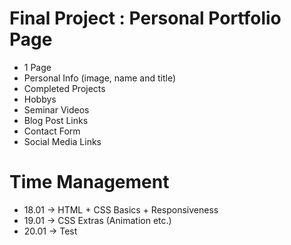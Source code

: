 # Final Project : Personal Portfolio Page

- 1 Page
- Personal Info (image, name and title)
- Completed Projects
- Hobbys
- Seminar Videos
- Blog Post Links
- Contact Form
- Social Media Links

# Time Management

- 18.01 -> HTML + CSS Basics + Responsiveness
- 19.01 -> CSS Extras (Animation etc.)
- 20.01 -> Test
